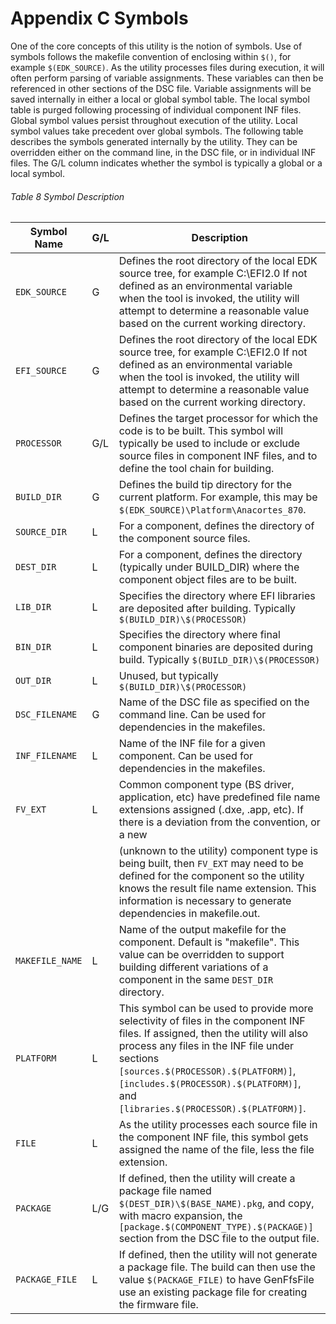 <!--- @file
  Appendix C Symbols

  Copyright (c) 2007-2017, Intel Corporation. All rights reserved.<BR>

  Redistribution and use in source (original document form) and 'compiled'
  forms (converted to PDF, epub, HTML and other formats) with or without
  modification, are permitted provided that the following conditions are met:

  1) Redistributions of source code (original document form) must retain the
     above copyright notice, this list of conditions and the following
     disclaimer as the first lines of this file unmodified.

  2) Redistributions in compiled form (transformed to other DTDs, converted to
     PDF, epub, HTML and other formats) must reproduce the above copyright
     notice, this list of conditions and the following disclaimer in the
     documentation and/or other materials provided with the distribution.

  THIS DOCUMENTATION IS PROVIDED BY TIANOCORE PROJECT "AS IS" AND ANY EXPRESS OR
  IMPLIED WARRANTIES, INCLUDING, BUT NOT LIMITED TO, THE IMPLIED WARRANTIES OF
  MERCHANTABILITY AND FITNESS FOR A PARTICULAR PURPOSE ARE DISCLAIMED. IN NO
  EVENT SHALL TIANOCORE PROJECT  BE LIABLE FOR ANY DIRECT, INDIRECT, INCIDENTAL,
  SPECIAL, EXEMPLARY, OR CONSEQUENTIAL DAMAGES (INCLUDING, BUT NOT LIMITED TO,
  PROCUREMENT OF SUBSTITUTE GOODS OR SERVICES; LOSS OF USE, DATA, OR PROFITS;
  OR BUSINESS INTERRUPTION) HOWEVER CAUSED AND ON ANY THEORY OF LIABILITY,
  WHETHER IN CONTRACT, STRICT LIABILITY, OR TORT (INCLUDING NEGLIGENCE OR
  OTHERWISE) ARISING IN ANY WAY OUT OF THE USE OF THIS DOCUMENTATION, EVEN IF
  ADVISED OF THE POSSIBILITY OF SUCH DAMAGE.

-->

# Appendix C Symbols

One of the core concepts of this utility is the notion of symbols. Use of
symbols follows the makefile convention of enclosing within `$()`, for example
`$(EDK_SOURCE)`. As the utility processes files during execution, it will often
perform parsing of variable assignments. These variables can then be referenced
in other sections of the DSC file. Variable assignments will be saved internally
in either a local or global symbol table. The local symbol table is purged
following processing of individual component INF files. Global symbol values
persist throughout execution of the utility. Local symbol values take precedent
over global symbols. The following table describes the symbols generated
internally by the utility. They can be overridden either on the command line,
in the DSC file, or in individual INF files. The G/L column indicates whether
the symbol is typically a global or a local symbol.

###### Table 8 Symbol Description

| Symbol Name     | G/L | Description                                                                                                                                                                                                                                                                                                |
| --------------- | --- | ---------------------------------------------------------------------------------------------------------------------------------------------------------------------------------------------------------------------------------------------------------------------------------------------------------- |
| `EDK_SOURCE`    | G   | Defines the root directory of the local EDK source tree, for example C:\EFI2.0 If not defined as an environmental variable when the tool is invoked, the utility will attempt to determine a reasonable value based on the current working directory.                                                      |
| `EFI_SOURCE`    | G   | Defines the root directory of the local EDK source tree, for example C:\EFI2.0 If not defined as an environmental variable when the tool is invoked, the utility will attempt to determine a reasonable value based on the current working directory.                                                      |
| `PROCESSOR`     | G/L | Defines the target processor for which the code is to be built. This symbol will typically be used to include or exclude source files in component INF files, and to define the tool chain for building.                                                                                                   |
| `BUILD_DIR`     | G   | Defines the build tip directory for the current platform. For example, this may be `$(EDK_SOURCE)\Platform\Anacortes_870`.                                                                                                                                                                                 |
| `SOURCE_DIR`    | L   | For a component, defines the directory of the component source files.                                                                                                                                                                                                                                      |
| `DEST_DIR`      | L   | For a component, defines the directory (typically under BUILD_DIR) where the component object files are to be built.                                                                                                                                                                                       |
| `LIB_DIR`       | L   | Specifies the directory where EFI libraries are deposited after building. Typically `$(BUILD_DIR)\$(PROCESSOR)`                                                                                                                                                                                            |
| `BIN_DIR`       | L   | Specifies the directory where final component binaries are deposited during build. Typically `$(BUILD_DIR)\$(PROCESSOR)`                                                                                                                                                                                   |
| `OUT_DIR`       | L   | Unused, but typically `$(BUILD_DIR)\$(PROCESSOR)`                                                                                                                                                                                                                                                          |
| `DSC_FILENAME`  | G   | Name of the DSC file as specified on the command line. Can be used for dependencies in the makefiles.                                                                                                                                                                                                      |
| `INF_FILENAME`  | L   | Name of the INF file for a given component. Can be used for dependencies in the makefiles.                                                                                                                                                                                                                 |
| `FV_EXT`        | L   | Common component type (BS driver, application, etc) have predefined file name extensions assigned (.dxe, .app, etc). If there is a deviation from the convention, or a new                                                                                                                                 |
|                 |     | (unknown to the utility) component type is being built, then `FV_EXT` may need to be defined for the component so the utility knows the result file name extension. This information is necessary to generate dependencies in makefile.out.                                                                |
| `MAKEFILE_NAME` | L   | Name of the output makefile for the component. Default is "makefile". This value can be overridden to support building different variations of a component in the same `DEST_DIR` directory.                                                                                                               |
| `PLATFORM`      | L   | This symbol can be used to provide more selectivity of files in the component INF files. If assigned, then the utility will also process any files in the INF file under sections `[sources.$(PROCESSOR).$(PLATFORM)]`, `[includes.$(PROCESSOR).$(PLATFORM)]`, and `[libraries.$(PROCESSOR).$(PLATFORM)]`. |
| `FILE`          | L   | As the utility processes each source file in the component INF file, this symbol gets assigned the name of the file, less the file extension.                                                                                                                                                              |
| `PACKAGE`       | L/G | If defined, then the utility will create a package file named `$(DEST_DIR)\$(BASE_NAME).pkg`, and copy, with macro expansion, the `[package.$(COMPONENT_TYPE).$(PACKAGE)]` section from the DSC file to the output file.                                                                                   |
| `PACKAGE_FILE`  | L   | If defined, then the utility will not generate a package file. The build can then use the value `$(PACKAGE_FILE)` to have GenFfsFile use an existing package file for creating the firmware file.                                                                                                          |
